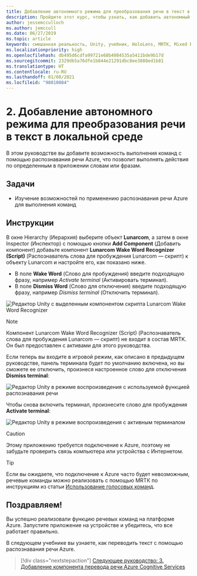 ```yaml
---
title: Добавление автономного режима для преобразования речи в текст в локальной среде
description: Пройдите этот курс, чтобы узнать, как добавить автономный режим для локального перевода речи в текст в приложениях смешанной реальности.
author: jessemcculloch
ms.author: jemccull
ms.date: 06/27/2019
ms.topic: article
keywords: смешанная реальность, Unity, учебник, HoloLens, MRTK, Mixed Reality Toolkit, UWP, Пространственные привязки Azure, распознавание речи, Windows 10
ms.localizationpriority: high
ms.openlocfilehash: db495d6cdfa99721e68b4004535a5411bde9b17d
ms.sourcegitcommit: 2329db5a76dfe1b844e21291dbc8ee3888ed1b81
ms.translationtype: HT
ms.contentlocale: ru-RU
ms.lasthandoff: 01/08/2021
ms.locfileid: "98010084"
---
```

# <a name="2-adding-an-offline-mode-for-local-speech-to-text-translation"></a>2. Добавление автономного режима для преобразования речи в текст в локальной среде

В этом руководстве вы добавите возможность выполнения команд с помощью распознавания речи Azure, что позволит выполнять действия по определенным в приложении словам или фразам.

## <a name="objectives"></a>Задачи

* Изучение возможностей по применению распознавания речи Azure для выполнения команд

## <a name="instructions"></a>Инструкции

В окне Hierarchy (Иерархия) выберите объект **Lunarcom**, а затем в окне Inspector (Инспектор) с помощью кнопки **Add Component** (Добавить компонент) добавьте компонент **Lunarcom Wake Word Recognizer (Script)** (Распознаватель слова для пробуждения Lunarcom — скрипт) к объекту Lunarcom и настройте его, как показано ниже.

* В поле **Wake Word** (Слово для пробуждения) введите подходящую фразу, например _Activate terminal_ (Активировать терминал).
* В поле **Dismiss Word** (Слово для отключения) введите подходящую фразу, например _Dismiss terminal_ (Отключить терминал).

![Редактор Unity с выделенным компонентом скрипта Lunarcom Wake Word Recognizer](images/mrlearning-speech/tutorial2-section1-step1-1.png)

> [!NOTE]
> Компонент Lunarcom Wake Word Recognizer (Script) (Распознаватель слова для пробуждения Lunarcom — скрипт) не входит в состав MRTK. Он был предоставлен с активами для этого руководства.

Если теперь вы входите в игровой режим, как описано в предыдущем руководстве, панель терминала будет по умолчанию включена, но вы сможете ее отключить, произнеся настроенное слово для отключения **Dismiss terminal**:

![Редактор Unity в режиме воспроизведения с используемой функцией распознавания речи](images/mrlearning-speech/tutorial2-section1-step1-2.png)

Чтобы снова включить терминал, произнесите слово для пробуждения **Activate terminal**:

![Редактор Unity в режиме воспроизведения с активным терминалом](images/mrlearning-speech/tutorial2-section1-step1-3.png)

> [!CAUTION]
> Этому приложению требуется подключение к Azure, поэтому не забудьте проверить связь компьютера или устройства с Интернетом.

> [!TIP]
> Если вы ожидаете, что подключение к Azure часто будет невозможным, речевые команды можно реализовать с помощью МRТК по инструкциям из статьи [Использование голосовых команд](mr-learning-base-09.md).

## <a name="congratulations"></a>Поздравляем!

Вы успешно реализовали функцию речевых команд на платформе Azure. Запустите приложение на устройстве и убедитесь, что все работает правильно.

В следующем учебнике вы узнаете, как переводить текст с помощью распознавания речи Azure.

> [!div class="nextstepaction"]
> [Следующее руководство: 3. Добавление компонента перевода речи Azure Cognitive Services](mrlearning-speechSDK-ch3.md)
